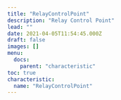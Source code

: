 ```yaml
---
title: "RelayControlPoint"
description: "Relay Control Point"
lead: ""
date: 2021-04-05T11:54:45.000Z
draft: false
images: []
menu:
  docs:
    parent: "characteristic"
toc: true
characteristic:
  name: "RelayControlPoint"
---
```

